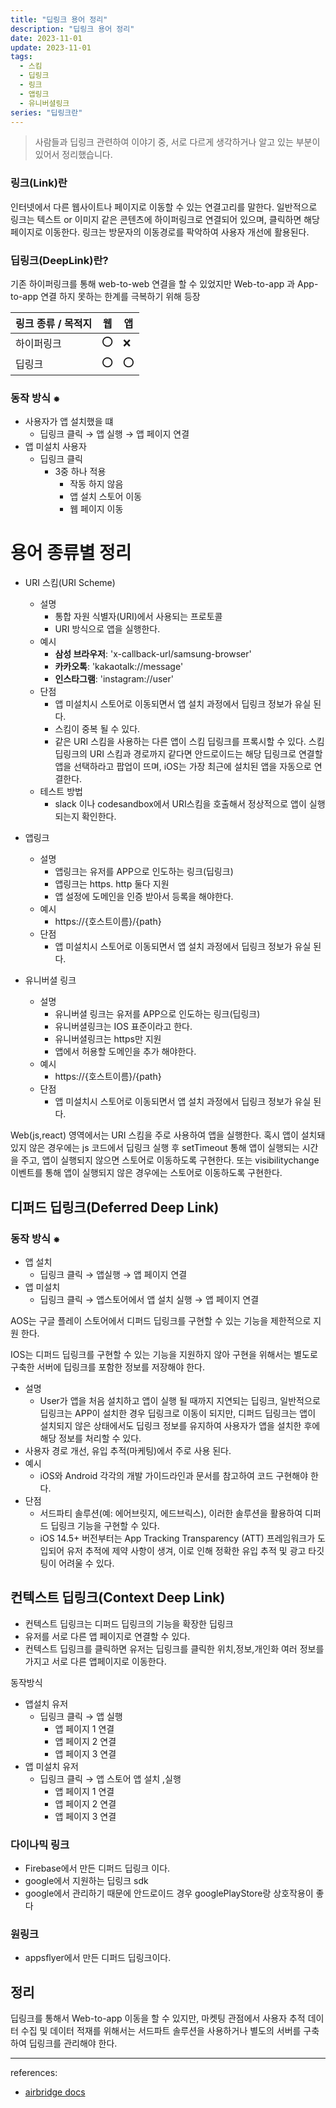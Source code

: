 ```yaml
---
title: "딥링크 용어 정리"
description: "딥링크 용어 정리"
date: 2023-11-01
update: 2023-11-01
tags:
  - 스킴
  - 딥링크
  - 링크
  - 앱링크
  - 유니버셜링크
series: "딥링크란"
---
```


> 사람들과 딥링크 관련하여 이야기 중, 서로 다르게 생각하거나 알고 있는 부분이 있어서 정리했습니다.


### 링크(Link)란

인터넷에서 다른 웹사이트나 페이지로 이동할 수 있는 연결고리를 말한다. 일반적으로 링크는 텍스트 or 이미지 같은 콘텐츠에 하이퍼링크로 연결되어 있으며, 클릭하면 해당 페이지로 이동한다. 링크는 방문자의 이동경로를 팍악하여 사용자 개선에 활용된다.

### 딥링크(DeepLink)란?

기존 하이퍼링크를 통해 web-to-web  연결을 할 수 있었지만 Web-to-app 과 App-to-app 연결 하지 못하는 한계를 극복하기 위해 등장

| 링크 종류 / 목적지 | 웹 | 앱 |
|-------------| --- | --- |
| 하이퍼링크       | ⭕ | ❌ |
| 딥링크         | ⭕ | ⭕ |


### 동작 방식 ⁕

- 사용자가 앱 설치했을 떄
    - 딥링크 클릭 → 앱 실행 → 앱 페이지 연결
- 앱 미설치 사용자 
    - 딥링크 클릭
      - 3중 하나 적용
          - 작동 하지 않음
          - 앱 설치 스토어 이동
          - 웹 페이지 이동

# 용어 종류별 정리

- URI 스킴(URI Scheme)

    - 설명
        - 통합 자원 식별자(URI)에서 사용되는 프로토콜
        - URI 방식으로 앱을 실행한다.
    - 예시
        - **삼성 브라우저**: 'x-callback-url/samsung-browser'
        - **카카오톡**: 'kakaotalk://message'
        - **인스타그램**: 'instagram://user'
    - 단점
        - 앱 미설치시 스토어로 이동되면서 앱 설치 과정에서 딥링크 정보가 유실 된다.
        - 스킴이 중복 될 수 있다.
        - 같은 URI 스킴을 사용하는 다른 앱이 스킴 딥링크를 프록시할 수 있다. 스킴 딥링크의 URI 스킴과 경로까지 같다면 안드로이드는 해당 딥링크로 연결할 앱을 선택하라고 팝업이 뜨며, iOS는 가장 최근에 설치된 앱을 자동으로 연결한다.
    - 테스트 방법
      - slack 이나 codesandbox에서 URI스킴을 호출해서 정상적으로 앱이 실행 되는지 확인한다.
- 앱링크
    - 설명
        - 앱링크는 유저를 APP으로 인도하는 링크(딥링크)
        - 앱링크는 https. http 둘다 지원
        - 앱 설정에 도메인을 인증 받아서 등록을 해야한다.
    - 예시
        - https://{호스트이름}/{path}
    - 단점
        - 앱 미설치시 스토어로 이동되면서 앱 설치 과정에서 딥링크 정보가 유실 된다.
- 유니버셜 링크
    - 설명
        - 유니버셜 링크는 유저를 APP으로 인도하는 링크(딥링크)
        - 유니버셜링크는 IOS 표준이라고 한다.
        - 유니버셜링크는 https만 지원
        - 앱에서 허용할 도메인을 추가 해야한다.
    - 예시
        - https://{호스트이름}/{path}
    - 단점
        - 앱 미설치시 스토어로 이동되면서 앱 설치 과정에서 딥링크 정보가 유실 된다.


Web(js,react) 영역에서는 URI 스킴을 주로 사용하여 앱을 실행한다. 혹시 앱이 설치돼있지 않은 경우에는 js 코드에서 딥링크 실행 후 setTimeout 통해 앱이 실행되는 시간을 주고, 앱이 실행되지 않으면 스토어로 이동하도록 구현한다.
또는 visibilitychange 이벤트를 통해 앱이 실행되지 않은 경우에는 스토어로 이동하도록 구현한다.

## 디퍼드 딥링크(Deferred Deep Link)

### 동작 방식 ⁕

- 앱 설치
    - 딥링크 클릭 → 앱실행 → 앱 페이지 연결
- 앱 미설치
    - 딥링크 클릭 → 앱스토어에서 앱 설치 실행 → 앱 페이지 연결

AOS는 구글 플레이 스토어에서 디퍼드 딥링크를 구현할 수 있는 기능을 제한적으로 지원 한다.

IOS는 디퍼드 딥링크를 구현할 수 있는 기능을 지원하지 않아 구현을 위해서는 별도로 구축한 서버에 딥링크를 포함한 정보를 저장해야 한다.

- 설명
    - User가 앱을 처음 설치하고 앱이 실행 될 때까지 지연되는 딥링크, 일반적으로 딥링크는 APP이 설치한 경우 딥링크로 이동이 되지만, 디퍼드 딥링크는 앱이 설치되지 않은 상태에서도 딥링크 정보를 유지하여 사용자가 앱을 설치한 후에 해당 정보를 처리할 수 있다.
- 사용자 경로 개선, 유입 추적(마케팅)에서 주로 사용 된다.
- 예시
    - iOS와 Android 각각의 개발 가이드라인과 문서를 참고하여 코드 구현해야 한다.
- 단점
    - 서드파티 솔루션(예: 에어브릿지, 에드브릭스), 이러한 솔루션을 활용하여 디퍼드 딥링크 기능을 구현할 수 있다.
    - iOS 14.5+ 버전부터는 App Tracking Transparency (ATT) 프레임워크가 도입되어 유저 추적에 제약 사항이 생겨, 이로 인해 정확한 유입 추적 및 광고 타깃팅이 어려울 수 있다.


## 컨텍스트 딥링크(Context Deep Link)

- 컨텍스트 딥링크는 디퍼드 딥링크의 기능을 확장한 딥링크
- 유저를 서로 다른 앱 페이지로 연결할 수 있다.
- 컨텍스트 딥링크를 클릭하면 유저는 딥링크를 클릭한 위치,정보,개인화 여러 정보를 가지고 서로 다른 앱페이지로 이동한다.

동작방식

- 앱설치 유저
    - 딥링크 클릭 → 앱 실행
        - 앱 페이지 1 연결
        - 앱 페이지 2 연결
        - 앱 페이지 3 연결
- 앱 미설치 유저
    - 딥링크 클릭 → 앱 스토어 앱 설치 ,실행
        - 앱 페이지 1 연결
        - 앱 페이지 2 연결
        - 앱 페이지 3 연결

### 다이나믹 링크

- Firebase에서 만든 디퍼드 딥링크 이다.
- google에서 지원하는 딥링크 sdk
- google에서 관리하기 때문에 안드로이드 경우 googlePlayStore랑 상호작용이 좋다

### 원링크

- appsflyer에서 만든 디퍼드 딥링크이다.


## 정리

딥링크를 통해서 Web-to-app 이동을 할 수 있지만, 마켓팅 관점에서 사용자 추적 데이터 수집 및 데이터 적재를 위해서는 서드파트 솔루션을 사용하거나 별도의 서버를 구축하여 딥링크를 관리해야 한다.




---
references: 
- [airbridge docs](https://www.airbridge.io/blog-ko/deeplink-101-for-marketers-and-developers)
